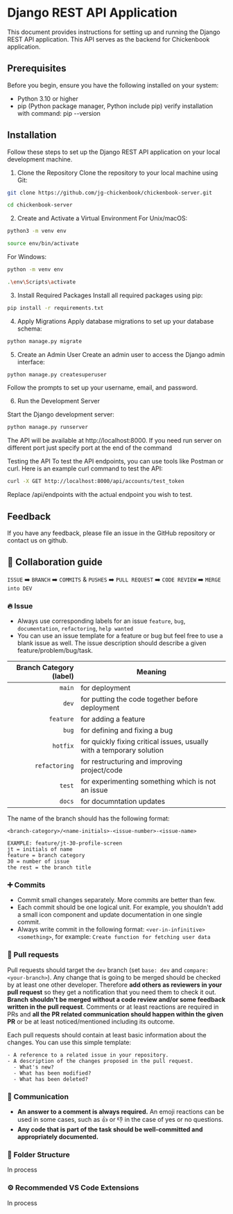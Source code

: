 # Django REST API Application
This document provides instructions for setting up and running the Django REST API application. This API serves as the backend for Chickenbook application.

## Prerequisites
Before you begin, ensure you have the following installed on your system:

* Python 3.10 or higher
* pip (Python package manager, Python include pip) verify installation with command: pip --version

## Installation
Follow these steps to set up the Django REST API application on your local development machine.

1. Clone the Repository
Clone the repository to your local machine using Git:

```sh
git clone https://github.com/jg-chickenbook/chickenbook-server.git
```
```sh
cd chickenbook-server
```

2. Create and Activate a Virtual Environment
For Unix/macOS:

```sh
python3 -m venv env
```
```sh
source env/bin/activate
```

For Windows:

```sh
python -m venv env
```
```sh
.\env\Scripts\activate
```

3. Install Required Packages
Install all required packages using pip:

```sh
pip install -r requirements.txt
```

4. Apply Migrations
Apply database migrations to set up your database schema:

```sh
python manage.py migrate
```

5. Create an Admin User
Create an admin user to access the Django admin interface:

```sh
python manage.py createsuperuser
```

Follow the prompts to set up your username, email, and password.

6. Run the Development Server

Start the Django development server:

```sh
python manage.py runserver
```

The API will be available at http://localhost:8000. If you need run server on different port just specify port at the end of the command

Testing the API
To test the API endpoints, you can use tools like Postman or curl. Here is an example curl command to test the API:

```sh
curl -X GET http://localhost:8000/api/accounts/test_token
```

Replace /api/endpoints with the actual endpoint you wish to test.

## Feedback
If you have any feedback, please file an issue in the GitHub repository or contact us on github.


## 🤝 Collaboration guide

`ISSUE` ➡️ `BRANCH` ➡️ `COMMITS` & `PUSHES` ➡️ `PULL REQUEST` ➡️ `CODE REVIEW` ➡️ `MERGE into DEV`

### 🔥 Issue
- Always use corresponding labels for an issue `feature`, `bug`, `documentation`,  `refactoring`, `help wanted`
- You can use an issue template for a feature or bug but feel free to use a blank issue as well. The issue description should describe a given feature/problem/bug/task.

| Branch Category (label)      | Meaning       |
| -----------: | ------------- |
| `main`          | for deployment        |
| `dev`           | for putting the code together before deployment |
| `feature`       | for adding a feature  |
| `bug`           | for defining and fixing a bug  |
| `hotfix`        | for quickly fixing critical issues, usually with a temporary solution  |
| `refactoring`   | for restructuring and improving project/code |
| `test`          | for experimenting something which is not an issue |
| `docs`          | for documntation updates |

The name of the branch should has the following format:

`<branch-category>/<name-initials>-<issue-number>-<issue-name>`
```
EXAMPLE: feature/jt-30-profile-screen
jt = initials of name
feature = branch category
30 = number of issue 
the rest = the branch title
```

### ➕ Commits
- Commit small changes separately. More commits are better than few. 
- Each commit should be one logical unit. For example, you shouldn't add a small icon component and update documentation in one single commit.
- Always write commit in the following format: `<ver-in-infinitive> <something>`, for example: `Create function for fetching user data`

### 🙏 Pull requests

Pull requests should target the `dev` branch (set `base: dev` and `compare: <your-branch>`). Any change that is going to be merged should be checked by at least one other developer. Therefore **add others as reviewers in your pull request** so they get a notification that you need them to check it out. **Branch shouldn't be merged without a code review and/or some feedback written in the pull request**. Comments or at least reactions are required in PRs and **all the PR related communication should happen within the given PR** or be at least noticed/mentioned including its outcome.

Each pull requests should contain at least basic information about the changes. You can use this simple template:

```
- A reference to a related issue in your repository.
- A description of the changes proposed in the pull request.
  - What's new?
  - What has been modified?
  - What has been deleted?
```

### 💬 Communication
- **An answer to a comment is always required.** An emoji reactions can be used in some cases, such as 👍 or 👎 in the case of yes or no questions.
- **Any code that is part of the task should be well-committed and appropriately documented.**

### 🧱 Folder Structure
In process

### ⚙️ Recommended VS Code Extensions
In process